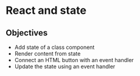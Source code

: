 # React and state

## Objectives
- Add state of a class component
- Render content from state
- Connect an HTML button with an event handler
- Update the state using an event handler
